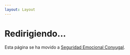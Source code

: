 ```yaml
---
layout: Layout
---
```


<script>
if (typeof window !== 'undefined') {
  window.location.href = '/es/Seguridad_Emocional_Conyugal.html'
}
</script>

# Redirigiendo...

Esta página se ha movido a [Seguridad Emocional Conyugal](/es/Seguridad_Emocional_Conyugal.html).

